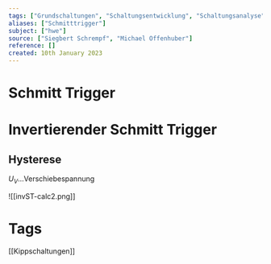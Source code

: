 ```yaml
---
tags: ["Grundschaltungen", "Schaltungsentwicklung", "Schaltungsanalyse"]
aliases: ["Schmitttrigger"]
subject: ["hwe"]
source: ["Siegbert Schrempf", "Michael Offenhuber"]
reference: []
created: 10th January 2023
---
```


# Schmitt Trigger



# Invertierender Schmitt Trigger

## Hysterese
$U_{V}\dots$Verschiebespannung

![[invST-calc2.png]]
# Tags
[[Kippschaltungen]]